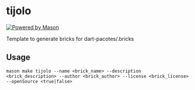 # tijolo

[![Powered by Mason](https://img.shields.io/endpoint?url=https%3A%2F%2Ftinyurl.com%2Fmason-badge)](https://github.com/felangel/mason)

Template to generate bricks for dart-pacotes/.bricks

## Usage

```
mason make tijolo --name <brick_name> --description <brick_description> --author <brick_author> --license <brick_license> --openSource <true|false>
```